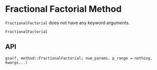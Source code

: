 # Fractional Factorial Method

`FractionalFactorial` does not have any keyword arguments.

```@docs
FractionalFactorial
```

## API

```@docs
gsa(f, method::FractionalFactorial; num_params, p_range = nothing, kwargs...)
```
